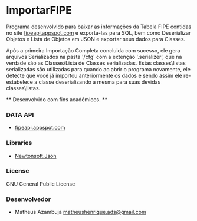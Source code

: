 # ImportarFIPE
Programa desenvolvido para baixar as informações da Tabela FIPE contidas no site [fipeapi.appspot.com](https://fipeapi.appspot.com) e exporta-las para SQL, bem como Deserializar Objetos e Lista de Objetos em JSON e exportar seus dados para Classes.

Após a primeira Importação Completa concluida com sucesso, ele gera arquivos Serializados na pasta 
'/cfg'
com a extenção '.serializer', que na verdade são as Classes\Lista de Classes serializadas. 
Estas classes\listas serializadas são utilizadas para quando ao abrir o programa novamente, ele detecte que você já importou anteriormente os dados e sendo assim ele re-estabelece a classe deserializando a mesma para suas devidas classes\listas.

** Desenvolvido com fins acadêmicos. **

### DATA API
* [fipeapi.appspot.com](https://fipeapi.appspot.com/)

### Libraries
* [Newtonsoft.Json](http://www.newtonsoft.com/json)

### License
GNU General Public License

### Desenvolvedor
* Matheus Azambuja [<matheushenrique.ads@gmail.com>](matheushenrique.ads@gmail.com)